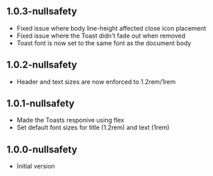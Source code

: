 ## 1.0.3-nullsafety
- Fixed issue where body line-height affected close icon placement
- Fixed issue where the Toast didn't fade out when removed
- Toast font is now set to the same font as the document body

## 1.0.2-nullsafety
- Header and text sizes are now enforced to 1.2rem/1rem

## 1.0.1-nullsafety
- Made the Toasts responive using flex
- Set default font sizes for title (1.2rem) and text (1rem)

## 1.0.0-nullsafety
- Initial version
